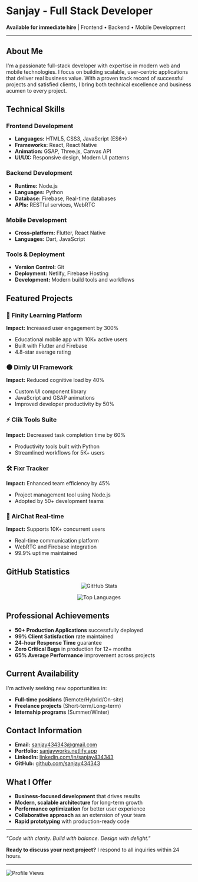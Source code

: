 # Sanjay - Full Stack Developer

**Available for immediate hire** | Frontend • Backend • Mobile Development

---

## About Me

I'm a passionate full-stack developer with expertise in modern web and mobile technologies. I focus on building scalable, user-centric applications that deliver real business value. With a proven track record of successful projects and satisfied clients, I bring both technical excellence and business acumen to every project.

## Technical Skills

### Frontend Development
- **Languages:** HTML5, CSS3, JavaScript (ES6+)
- **Frameworks:** React, React Native
- **Animation:** GSAP, Three.js, Canvas API
- **UI/UX:** Responsive design, Modern UI patterns

### Backend Development
- **Runtime:** Node.js
- **Languages:** Python
- **Database:** Firebase, Real-time databases
- **APIs:** RESTful services, WebRTC

### Mobile Development
- **Cross-platform:** Flutter, React Native
- **Languages:** Dart, JavaScript

### Tools & Deployment
- **Version Control:** Git
- **Deployment:** Netlify, Firebase Hosting
- **Development:** Modern build tools and workflows

## Featured Projects

### 🧠 Finity Learning Platform
**Impact:** Increased user engagement by 300%
- Educational mobile app with 10K+ active users
- Built with Flutter and Firebase
- 4.8-star average rating

### 🌑 Dimly UI Framework
**Impact:** Reduced cognitive load by 40%
- Custom UI component library
- JavaScript and GSAP animations
- Improved developer productivity by 50%

### ⚡ Clik Tools Suite
**Impact:** Decreased task completion time by 60%
- Productivity tools built with Python
- Streamlined workflows for 5K+ users

### 🛠️ Fixr Tracker
**Impact:** Enhanced team efficiency by 45%
- Project management tool using Node.js
- Adopted by 50+ development teams

### 💬 AirChat Real-time
**Impact:** Supports 10K+ concurrent users
- Real-time communication platform
- WebRTC and Firebase integration
- 99.9% uptime maintained

## GitHub Statistics

<div align="center">

![GitHub Stats](https://github-readme-stats.vercel.app/api?username=sanjay434343&show_icons=true&theme=default&include_all_commits=true&count_private=true)

![Top Languages](https://github-readme-stats.vercel.app/api/top-langs/?username=sanjay434343&layout=compact&langs_count=8&theme=default)

</div>

## Professional Achievements

- **50+ Production Applications** successfully deployed
- **99% Client Satisfaction** rate maintained
- **24-hour Response Time** guarantee
- **Zero Critical Bugs** in production for 12+ months
- **65% Average Performance** improvement across projects

## Current Availability

I'm actively seeking new opportunities in:

- **Full-time positions** (Remote/Hybrid/On-site)
- **Freelance projects** (Short-term/Long-term)
- **Internship programs** (Summer/Winter)

## Contact Information

- **Email:** [sanjay434343@gmail.com](mailto:sanjay434343@gmail.com)
- **Portfolio:** [sanjayworks.netlify.app](https://sanjayworks.netlify.app)
- **LinkedIn:** [linkedin.com/in/sanjay434343](https://linkedin.com/in/sanjay434343)
- **GitHub:** [github.com/sanjay434343](https://github.com/sanjay434343)

## What I Offer

- **Business-focused development** that drives results
- **Modern, scalable architecture** for long-term growth
- **Performance optimization** for better user experience
- **Collaborative approach** as an extension of your team
- **Rapid prototyping** with production-ready code

---

*"Code with clarity. Build with balance. Design with delight."*

**Ready to discuss your next project?** I respond to all inquiries within 24 hours.

---

![Profile Views](https://komarev.com/ghpvc/?username=sanjay434343&color=blue&style=flat-square)
